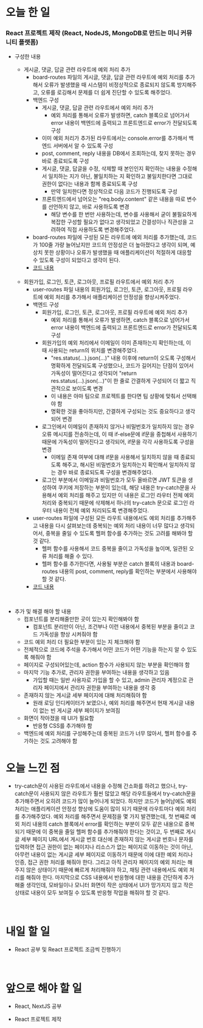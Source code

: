 # 오늘 한 일

### React 프로젝트 제작 (React, NodeJS, MongoDB로 만드는 미니 커뮤니티 플랫폼)

- 구성한 내용

  - 게시글, 댓글, 답글 관련 라우트에 예외 처리 추가
    - board-routes 파일의 게시글, 댓글, 답글 관련 라우트에 예외 처리를 추가해서 오류가 발생했을 때 시스템이 비정상적으로 종료되지 않도록 방지해주고, 오류를 로깅해서 문제를 더 쉽게 진단할 수 있도록 해주었다.
    - 백엔드 구성
      - 게시글, 댓글, 답글 관련 라우트에서 예외 처리 추가
        - 예외 처리를 통해서 오류가 발생하면, catch 블록으로 넘어가서 error 내용이 백엔드에 출력되고 프론트엔드로 error가 전달되도록 구성
      - 이미 예외 처리가 추가된 라우트에서는 console.error를 추가해서 백엔드 서버에서 알 수 있도록 구성
      - post, comment, reply 내용을 DB에서 조회하는데, 찾지 못하는 경우 바로 종료되도록 구성
      - 게시글, 댓글, 답글을 수정, 삭제할 때 본인인지 확인하는 내용을 수정해서 일치하는 지가 아닌, 불일치하는 지 확인하고 불일치한다면 그대로 권한이 없다는 내용과 함께 종료되도록 구성
        - 만약 일치한다면 정상적으로 다음 코드가 진행되도록 구성
      - 프론트엔드에서 넘어오는 "req.body.content" 같은 내용을 따로 변수를 선언하지 않고, 바로 사용하도록 변경
        - 해당 변수를 한 번만 사용하는데, 변수를 사용해서 굳이 불필요하게 복잡한 구성할 필요가 없다고 생각되었고 간결성이나 직관성을 고려하여 직접 사용하도록 변경해주었다.
    - board-routes 파일에 구성된 모든 라우트에 예외 처리를 추가했는데, 코드가 100줄 가량 늘어났지만 코드의 안정성은 더 높아졌다고 생각이 되며, 예상치 못한 상황이나 오류가 발생했을 때 애플리케이션이 적절하게 대응할 수 있도록 구성이 되었다고 생각이 된다.
    - [코드 내용](https://github.com/jeongsangtae/mini-community-platform/commit/8935470bc02904aa5c1bf26dd55c7bd91a4b7766)

  <br />

  - 회원가입, 로그인, 토큰, 로그아웃, 프로필 라우트에서 예외 처리 추가
    - user-routes 파일 내용의 회원가입, 로그인, 토큰, 로그아웃, 프로필 라우트에 예외 처리를 추가해서 애플리케이션 안정성을 향상시켜주었다.
    - 백엔드 구성
      - 회원가입, 로그인, 토큰, 로그아웃, 프로필 라우트에 예외 처리 추가
        - 예외 처리를 통해서 오류가 발생하면, catch 블록으로 넘어가서 error 내용이 백엔드에 출력되고 프론트엔드로 error가 전달되도록 구성
      - 회원가입의 예외 처리에서 이메일이 이미 존재하는지 확인하는데, 이 때 사용되는 return의 위치를 변경해주었다.
        - "res.status(...).json(...)" 내용 이후에 return이 오도록 구성해서 명확하게 전달되도록 구성했으나, 코드가 길어지는 단점이 있어서 가독성이 떨어진다고 생각되어 "return res.status(...).json(...)"이 한 줄로 간결하게 구성되어 더 짧고 직관적으로 보이도록 변경
        - 이 내용은 아마 팀으로 프로젝트를 한다면 팀 상황에 맞춰서 선택해야 함
        - 명확한 것을 좋아하지만, 간결하게 구성되는 것도 중요하다고 생각되어 변경
      - 로그인에서 이메일이 존재하지 않거나 비밀번호가 일치하지 않는 경우 오류 메시지를 전송하는데, 이 때 if-else문에 if문을 중첩해서 사용하기 때문에 가독성이 떨어진다고 생각되어, if문을 각각 사용하도록 구성을 변경
        - 이메일 존재 여부에 대해 if문을 사용해서 일치하지 않을 때 종료되도록 해주고, 해시된 비밀번호가 일치하는지 확인해서 일치하지 않는 경우 바로 종료되도록 구성을 변경해주었다.
      - 로그인 부분에서 이메일과 비밀번호가 모두 올바르면 JWT 토큰을 생성하여 쿠키에 저장하는 부분이 있는데, 해당 내용은 try-catch문을 사용해서 예외 처리를 해주고 있지만 이 내용은 로그인 라우터 전체 예외 처리와 중복되기 때문에 삭제해서 하나의 try-catch 문으로 로그인 라우터 내용이 전체 예외 처리되도록 변경해주었다.
    - user-routes 파일에 구성된 모든 라우트 내용에서도 예외 처리를 추가해주고 내용을 다시 살펴보는데 중복되는 예외 처리 내용이 너무 많다고 생각되어서, 중복을 줄일 수 있도록 헬퍼 함수를 추가하는 것도 고려를 해봐야 할 것 같다.
      - 헬퍼 함수를 사용해서 코드 중복을 줄이고 가독성을 높이며, 일관된 오류 처리를 해줄 수 있다.
      - 헬퍼 함수를 추가한다면, 사용될 부분은 catch 블록의 내용과 board-routes 내용의 post, comment, reply를 확인하는 부분에서 사용해야 할 것 같다.
    - [코드 내용](https://github.com/jeongsangtae/mini-community-platform/commit/857daa3645520d3953c08b6a31234cc4365c3b04)

<br />

- 추가 및 해결 해야 할 내용
  - 컴포넌트를 분리해줄만한 곳이 있는지 확인해봐야 함
    - 컴포넌트 분리만이 아닌, 조건부나 이런 내용에서 중복된 부분을 줄이고 코드 가독성을 향상 시켜줘야 함
  - 코드 예외 처리 더 필요한 부분이 있는 지 체크해야 함
  - 전체적으로 코드에 주석을 추가해서 어떤 코드가 어떤 기능을 하는지 알 수 있도록 해줘야 함
  - 페이지로 구성되어있는데, action 함수가 사용되지 않는 부분을 확인해야 함
  - 마지막 기능 추가로, 관리자 권한을 부여하는 내용을 생각하고 있음
    - 가입할 때는 일반 사용자로 가입을 할 수 있고, admin 관리자 계정으로 관리자 페이지에서 관리자 권한을 부여하는 내용을 생각 중
  - 존재하지 않는 게시글 세부 페이지에 대해 처리해줘야 함
    - 원래 로딩 인디케이터가 보였으나, 예외 처리를 해주면서 현재 게시글 내용이 없는 빈 게시글 세부 페이지가 보여짐
  - 화면이 작아졌을 때 UI가 필요함
    - 반응형 CSS를 추가해야 함
  - 백엔드에 예외 처리를 구성해주는데 중복된 코드가 너무 많아서, 헬퍼 함수를 추가하는 것도 고려해야 함

# 오늘 느낀 점

- try-catch문이 사용된 라우트에서 내용을 수정해 간소화를 하려고 했으나, try-catch문이 사용되지 않은 라우트가 훨씬 많았고 해당 라우트들에서 try-catch문을 추가해주면서 오히려 코드가 많이 늘어나게 되었다. 하지만 코드가 늘어남에도 예외 처리는 애플리케이션 안정성 향상에 도움이 많이 되기 때문에 라우트마다 예외 처리를 추가해주었다. 예외 처리를 해주면서 문제점을 몇 가지 발견했는데, 첫 번째로 예외 처리 내용의 catch 블록에서 error를 확인하는 부분이 모두 같은 내용으로 중복되기 때문에 이 중복을 줄일 헬퍼 함수를 추가해줘야 한다는 것이고, 두 번째로 게시글 세부 페이지 URL에서 게시글 번호 대신에 존재하지 않는 게시글 번호나 문자를 입력하면 접근 권한이 없는 페이지나 리소스가 없는 페이지로 이동하는 것이 아닌, 아무런 내용이 없는 게시글 세부 페이지로 이동하기 때문에 이에 대한 예외 처리나 인증, 접근 권한 처리를 해줘야 한다. 그리고 아직 관리자 페이지의 예외 처리는 해주지 않은 상태이기 때문에 빠르게 처리해줘야 하고, 채팅 관련 내용에서도 예외 처리를 해줘야 한다. 마지막으로 CSS 내용에서 반응형에 대한 내용을 간단하게 추가해줄 생각인데, 모바일이나 모니터 화면이 작은 상태에서 UI가 망가지지 않고 작은 상태로 내용이 모두 보여질 수 있도록 반응형 작업을 해줘야 할 것 같다.

<br />

# 내일 할 일

- React 공부 및 React 프로젝트 조금씩 진행하기

<br />

# 앞으로 해야 할 일

- React, NextJS 공부

- React 프로젝트 제작
